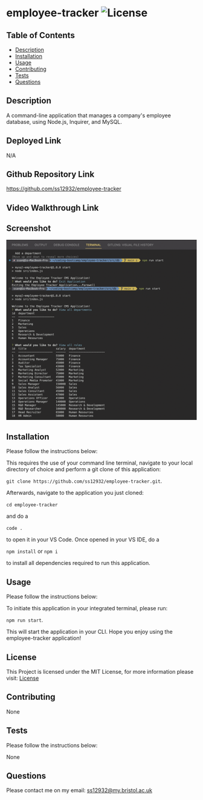 # employee-tracker ![License](https://img.shields.io/static/v1?label=License&message=MIT&color=green)

## Table of Contents

- [Description](#description)
- [Installation](#installation)
- [Usage](#usage)
- [Contributing](#contributing)
- [Tests](#tests)
- [Questions](#questions)

## Description

A command-line application that manages a company's employee database, using Node.js, Inquirer, and MySQL.

## Deployed Link

N/A

## Github Repository Link

https://github.com/ss12932/employee-tracker

## Video Walkthrough Link

## Screenshot

![cms-screenshot](./public/assets/images/cms_screenshot.png)

## Installation

Please follow the instructions below:

This requires the use of your command line terminal, navigate to your local directory of choice and perform a git clone of this application:

`git clone https://github.com/ss12932/employee-tracker.git`.

Afterwards, navigate to the application you just cloned:

`cd employee-tracker`

and do a

`code .`

to open it in your VS Code. Once opened in your VS IDE, do a

`npm install` or `npm i`

to install all dependencies required to run this application.

## Usage

Please follow the instructions below:

To initiate this application in your integrated terminal, please run:

`npm run start`.

This will start the application in your CLI. Hope you enjoy using the employee-tracker application!

## License

This Project is licensed under the MIT License, for more information please visit: [License](https://choosealicense.com/licenses/mit/)

## Contributing

None

## Tests

Please follow the instructions below:

None

## Questions

Please contact me on my email: ss12932@my.bristol.ac.uk
